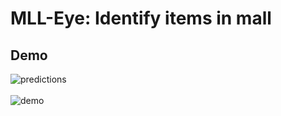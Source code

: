 # MLL-Eye: Identify items in mall


## Demo

![predictions](https://github.com/user-attachments/assets/623365e6-c069-4931-8368-07227e9494f7) <br><br>
![demo](https://github.com/user-attachments/assets/a21f62d1-6cc2-43e4-ab71-7f8c9db3477f)

